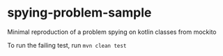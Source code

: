 # spying-problem-sample
Minimal reproduction of a problem spying on kotlin classes from mockito

To run the failing test, run `mvn clean test`